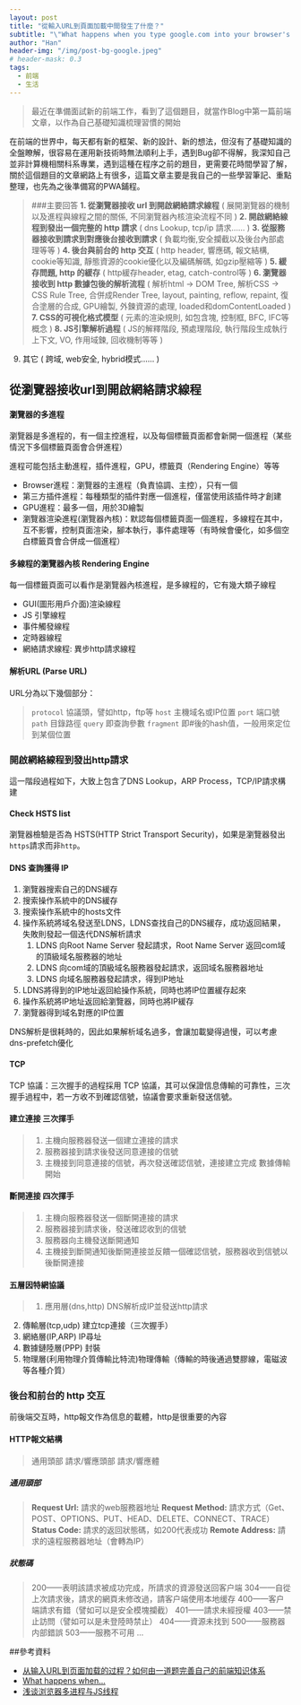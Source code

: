 ```yaml
---
layout: post
title: "從輸入URL到頁面加載中間發生了什麼？"
subtitle: "\"What happens when you type google.com into your browser's address box and press enter?\""
author: "Han"
header-img: "/img/post-bg-google.jpeg"
# header-mask: 0.3
tags:
  - 前端
  - 生活
---
```

> 最近在準備面試新的前端工作，看到了這個題目，就當作Blog中第一篇前端文章，以作為自己基礎知識梳理習慣的開始

在前端的世界中，每天都有新的框架、新的設計、新的想法，但沒有了基礎知識的全盤瞭解，很容易在運用新技術時無法順利上手，遇到Bug卻不得解，我深知自己並非計算機相關科系專業，遇到這種在程序之前的題目，更需要花時間學習了解，關於這個題目的文章網路上有很多，這篇文章主要是我自己的一些學習筆記、重點整理，也先為之後準備寫的PWA鋪程。


>###主要回答
**1. 從瀏覽器接收 url 到開啟網絡請求線程** ( 展開瀏覽器的機制以及進程與線程之間的關係, 不同瀏覽器內核渲染流程不同 )
**2. 開啟網絡線程到發出一個完整的 http 請求** ( dns Lookup, tcp/ip 請求...... )
**3. 從服務器接收到請求到對應後台接收到請求** ( 負載均衡,安全攔截以及後台內部處理等等 )
**4. 後台與前台的 http 交互** ( http header, 響應碼, 報文結構, cookie等知識, 靜態資源的cookie優化以及編碼解碼, 如gzip壓縮等 )
**5. 緩存問題, http 的緩存** ( http緩存header, etag, catch-control等 )
**6. 瀏覽器接收到 http 數據包後的解析流程** ( 解析html -> DOM Tree, 解析CSS -> CSS Rule Tree, 合併成Render Tree, layout, painting, reflow, repaint, 復合塗層的合成, GPU繪製, 外鍊資源的處理, loaded和domContentLoaded )
**7. CSS的可視化格式模型** ( 元素的渲染規則, 如包含塊, 控制框, BFC, IFC等概念 )
**8. JS引擎解析過程** ( JS的解釋階段, 預處理階段, 執行階段生成執行上下文, VO, 作用域鍊, 回收機制等等 )
9. 其它 ( 跨域, web安全, hybrid模式...... )

## 從瀏覽器接收url到開啟網絡請求線程
#### 瀏覽器的多進程
瀏覽器是多進程的，有一個主控進程，以及每個標籤頁面都會新開一個進程（某些情況下多個標籤頁面會合併進程）

進程可能包括主動進程，插件進程，GPU，標籤頁（Rendering Engine）等等

* Browser進程：瀏覽器的主進程（負責協調、主控），只有一個
* 第三方插件進程：每種類型的插件對應一個進程，僅當使用該插件時才創建
* GPU進程：最多一個，用於3D繪製
* 瀏覽器渲染進程(瀏覽器內核)：默認每個標籤頁面一個進程，多線程在其中，互不影響，控制頁面渲染，腳本執行，事件處理等（有時候會優化，如多個空白標籤頁會合併成一個進程）


#### 多線程的瀏覽器內核 Rendering Engine
每一個標籤頁面可以看作是瀏覽器內核進程，是多線程的，它有幾大類子線程

* GUI(圖形用戶介面)渲染線程
* JS 引擎線程
* 事件觸發線程
* 定時器線程
* 網絡請求線程: 異步http請求線程

#### 解析URL (Parse URL)
URL分為以下幾個部分：
>`protocol` 協議頭，譬如http，ftp等
`host` 主機域名或IP位置
`port` 端口號
`path` 目錄路徑
`query` 即查詢參數
`fragment` 即#後的hash值，一般用來定位到某個位置

### 開啟網絡線程到發出http請求
這一階段過程如下，大致上包含了DNS Lookup，ARP Process，TCP/IP請求構建
#### Check HSTS list
瀏覽器檢驗是否為 HSTS(HTTP Strict Transport Security)，如果是瀏覽器發出`https`請求而非`http`。
#### DNS 查詢獲得 IP
1. 瀏覽器搜索自己的DNS緩存
2. 搜索操作系統中的DNS緩存
3. 搜索操作系統中的hosts文件
4. 操作系統將域名發送至LDNS，LDNS查找自己的DNS緩存，成功返回結果，失敗則發起一個迭代DNS解析請求
    1) LDNS 向Root Name Server 發起請求，Root Name Server 返回com域的頂級域名服務器的地址
    2) LDNS 向com域的頂級域名服務器發起請求，返回域名服務器地址
    3) LDNS 向域名服務器發起請求，得到IP地址
5. LDNS將得到的IP地址返回給操作系統，同時也將IP位置緩存起來
6. 操作系統將IP地址返回給瀏覽器，同時也將IP緩存
7. 瀏覽器得到域名對應的IP位置

DNS解析是很耗時的，因此如果解析域名過多，會讓加載變得過慢，可以考慮dns-prefetch優化
#### TCP
TCP 協議：三次握手的過程採用 TCP 協議，其可以保證信息傳輸的可靠性，三次握手過程中，若一方收不到確認信號，協議會要求重新發送信號。
#### 建立連接 三次揮手
>1. 主機向服務器發送一個建立連接的請求
>2. 服務器接到請求後發送同意連接的信號
>3. 主機接到同意連接的信號，再次發送確認信號，連接建立完成
數據傳輸開始

#### 斷開連接 四次揮手
>1. 主機向服務器發送一個斷開連接的請求
>2. 服務器接到請求後，發送確認收到的信號
>3. 服務器向主機發送斷開通知
>4. 主機接到斷開通知後斷開連接並反饋一個確認信號，服務器收到信號以後斷開連接

#### 五層因特網協議
>1. 應用層(dns,http) DNS解析成IP並發送http請求
2. 傳輸層(tcp,udp) 建立tcp連接（三次握手）
3. 網絡層(IP,ARP) IP尋址
4. 數據鏈陸層(PPP) 封裝
5. 物理層(利用物理介質傳輸比特流)物理傳輸（傳輸的時後通過雙膠線，電磁波等各種介質）

### 後台和前台的 http 交互
前後端交互時，http報文作為信息的載體，http是很重要的內容
#### HTTP報文結構
>通用頭部
請求/響應頭部
請求/響應體
##### 通用頭部
>**Request Url:** 請求的web服務器地址
**Request Method:** 請求方式（Get、POST、OPTIONS、PUT、HEAD、DELETE、CONNECT、TRACE）
**Status Code:** 請求的返回狀態碼，如200代表成功
**Remote Address:** 請求的遠程服務器地址（會轉為IP）
##### 狀態碼
>200——表明該請求被成功完成，所請求的資源發送回客户端
304——自從上次請求後，請求的網頁未修改過，請客户端使用本地缓存
400——客户端請求有錯（譬如可以是安全模塊攔截）
401——請求未經授權
403——禁止訪問（譬如可以是未登陸時禁止）
404——資源未找到
500——服務器内部錯誤
503——服務不可用
...






##參考資料

* [从输入URL到页面加载的过程？如何由一道题完善自己的前端知识体系](https://zhuanlan.zhihu.com/p/34453198)
* [What happens when...](https://github.com/alex/what-happens-when)
* [浅谈浏览器多进程与JS线程](https://segmentfault.com/a/1190000013083967)

